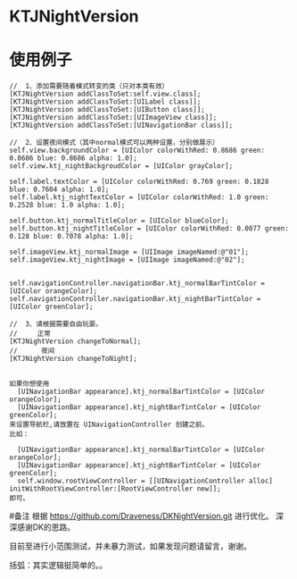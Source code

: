 # KTJNightVersion

#  使用例子

    //  1、添加需要随着模式转变的类（只对本类有效）
    [KTJNightVersion addClassToSet:self.view.class];
    [KTJNightVersion addClassToSet:[UILabel class]];
    [KTJNightVersion addClassToSet:[UIButton class]];
    [KTJNightVersion addClassToSet:[UIImageView class]];
    [KTJNightVersion addClassToSet:[UINavigationBar class]];
    
    //  2、设置夜间模式（其中normal模式可以两种设置，分别做展示）
    self.view.backgroundColor = [UIColor colorWithRed: 0.8686 green: 0.8686 blue: 0.8686 alpha: 1.0];
    self.view.ktj_nightBackgroudColor = [UIColor grayColor];
    
    self.label.textColor = [UIColor colorWithRed: 0.769 green: 0.1828 blue: 0.7604 alpha: 1.0];
    self.label.ktj_nightTextColor = [UIColor colorWithRed: 1.0 green: 0.2528 blue: 1.0 alpha: 1.0];
    
    self.button.ktj_normalTitleColor = [UIColor blueColor];
    self.button.ktj_nightTitleColor = [UIColor colorWithRed: 0.0077 green: 0.128 blue: 0.7078 alpha: 1.0];
    
    self.imageView.ktj_normalImage = [UIImage imageNamed:@"01"];
    self.imageView.ktj_nightImage = [UIImage imageNamed:@"02"];
    
    
    self.navigationController.navigationBar.ktj_normalBarTintColor = [UIColor orangeColor];
    self.navigationController.navigationBar.ktj_nightBarTintColor = [UIColor greenColor];
    
    //  3、请根据需要自由玩耍。
    //     正常
    [KTJNightVersion changeToNormal];
    //      夜间
    [KTJNightVersion changeToNight];
    
    
    如果你想使用
      [UINavigationBar appearance].ktj_normalBarTintColor = [UIColor orangeColor];
      [UINavigationBar appearance].ktj_nightBarTintColor = [UIColor greenColor];
    来设置导航栏,请放置在 UINavigationController 创建之前。
    比如：
    
      [UINavigationBar appearance].ktj_normalBarTintColor = [UIColor orangeColor];
      [UINavigationBar appearance].ktj_nightBarTintColor = [UIColor greenColor];
      self.window.rootViewController = [[UINavigationController alloc] initWithRootViewController:[RootViewController new]];
    即可。

#备注
  根据 https://github.com/Draveness/DKNightVersion.git 进行优化。
  深深感谢DK的思路。
  
  目前至进行小范围测试，并未暴力测试，如果发现问题请留言，谢谢。
  
  括弧：其实逻辑挺简单的。。

